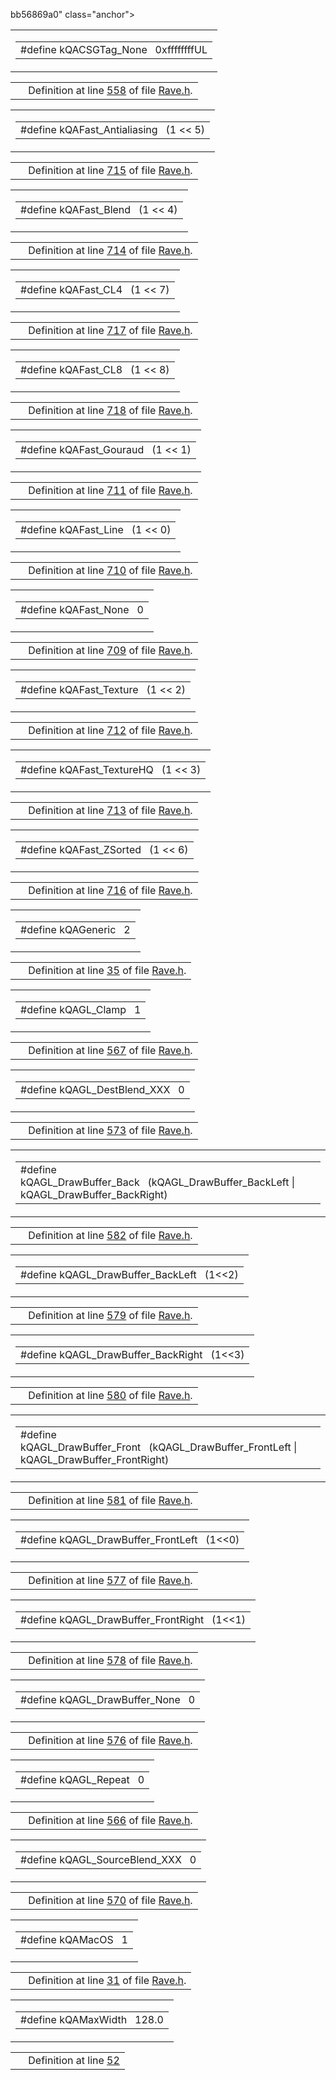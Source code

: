 bb56869a0" class="anchor"></span>

<table class="mdTable" data-cellpadding="2" data-cellspacing="0">
<colgroup>
<col style="width: 100%" />
</colgroup>
<tbody>
<tr>
<td class="mdRow"><table data-cellpadding="0" data-cellspacing="0" data-border="0">
<tbody>
<tr>
<td class="md" data-nowrap="" data-valign="top">#define kQACSGTag_None   0xffffffffUL</td>
</tr>
</tbody>
</table></td>
</tr>
</tbody>
</table>

|  |  |
|----|----|
|   | Definition at line <a href="Rave_8h-source.md#l00558" class="el">558</a> of file <a href="Rave_8h-source.md" class="el">Rave.h</a>. |

<span id="3732b3340a9de69373aab43155e7e17a" class="anchor"></span>

<table class="mdTable" data-cellpadding="2" data-cellspacing="0">
<colgroup>
<col style="width: 100%" />
</colgroup>
<tbody>
<tr>
<td class="mdRow"><table data-cellpadding="0" data-cellspacing="0" data-border="0">
<tbody>
<tr>
<td class="md" data-nowrap="" data-valign="top">#define kQAFast_Antialiasing   (1 &lt;&lt; 5)</td>
</tr>
</tbody>
</table></td>
</tr>
</tbody>
</table>

|  |  |
|----|----|
|   | Definition at line <a href="Rave_8h-source.md#l00715" class="el">715</a> of file <a href="Rave_8h-source.md" class="el">Rave.h</a>. |

<span id="b9e2ae1dd9d914c9d121ce7e10851468" class="anchor"></span>

<table class="mdTable" data-cellpadding="2" data-cellspacing="0">
<colgroup>
<col style="width: 100%" />
</colgroup>
<tbody>
<tr>
<td class="mdRow"><table data-cellpadding="0" data-cellspacing="0" data-border="0">
<tbody>
<tr>
<td class="md" data-nowrap="" data-valign="top">#define kQAFast_Blend   (1 &lt;&lt; 4)</td>
</tr>
</tbody>
</table></td>
</tr>
</tbody>
</table>

|  |  |
|----|----|
|   | Definition at line <a href="Rave_8h-source.md#l00714" class="el">714</a> of file <a href="Rave_8h-source.md" class="el">Rave.h</a>. |

<span id="bed140d716e6d5621b67626d930356c4" class="anchor"></span>

<table class="mdTable" data-cellpadding="2" data-cellspacing="0">
<colgroup>
<col style="width: 100%" />
</colgroup>
<tbody>
<tr>
<td class="mdRow"><table data-cellpadding="0" data-cellspacing="0" data-border="0">
<tbody>
<tr>
<td class="md" data-nowrap="" data-valign="top">#define kQAFast_CL4   (1 &lt;&lt; 7)</td>
</tr>
</tbody>
</table></td>
</tr>
</tbody>
</table>

|  |  |
|----|----|
|   | Definition at line <a href="Rave_8h-source.md#l00717" class="el">717</a> of file <a href="Rave_8h-source.md" class="el">Rave.h</a>. |

<span id="052a61d75a1382b251bc56486f261fd1" class="anchor"></span>

<table class="mdTable" data-cellpadding="2" data-cellspacing="0">
<colgroup>
<col style="width: 100%" />
</colgroup>
<tbody>
<tr>
<td class="mdRow"><table data-cellpadding="0" data-cellspacing="0" data-border="0">
<tbody>
<tr>
<td class="md" data-nowrap="" data-valign="top">#define kQAFast_CL8   (1 &lt;&lt; 8)</td>
</tr>
</tbody>
</table></td>
</tr>
</tbody>
</table>

|  |  |
|----|----|
|   | Definition at line <a href="Rave_8h-source.md#l00718" class="el">718</a> of file <a href="Rave_8h-source.md" class="el">Rave.h</a>. |

<span id="5518788c93017f6cd095072ed4289bf6" class="anchor"></span>

<table class="mdTable" data-cellpadding="2" data-cellspacing="0">
<colgroup>
<col style="width: 100%" />
</colgroup>
<tbody>
<tr>
<td class="mdRow"><table data-cellpadding="0" data-cellspacing="0" data-border="0">
<tbody>
<tr>
<td class="md" data-nowrap="" data-valign="top">#define kQAFast_Gouraud   (1 &lt;&lt; 1)</td>
</tr>
</tbody>
</table></td>
</tr>
</tbody>
</table>

|  |  |
|----|----|
|   | Definition at line <a href="Rave_8h-source.md#l00711" class="el">711</a> of file <a href="Rave_8h-source.md" class="el">Rave.h</a>. |

<span id="f6528f8a5d652cc960a86e81559709bf" class="anchor"></span>

<table class="mdTable" data-cellpadding="2" data-cellspacing="0">
<colgroup>
<col style="width: 100%" />
</colgroup>
<tbody>
<tr>
<td class="mdRow"><table data-cellpadding="0" data-cellspacing="0" data-border="0">
<tbody>
<tr>
<td class="md" data-nowrap="" data-valign="top">#define kQAFast_Line   (1 &lt;&lt; 0)</td>
</tr>
</tbody>
</table></td>
</tr>
</tbody>
</table>

|  |  |
|----|----|
|   | Definition at line <a href="Rave_8h-source.md#l00710" class="el">710</a> of file <a href="Rave_8h-source.md" class="el">Rave.h</a>. |

<span id="f23f89d40a547539eef7b44b54c2e48d" class="anchor"></span>

<table class="mdTable" data-cellpadding="2" data-cellspacing="0">
<colgroup>
<col style="width: 100%" />
</colgroup>
<tbody>
<tr>
<td class="mdRow"><table data-cellpadding="0" data-cellspacing="0" data-border="0">
<tbody>
<tr>
<td class="md" data-nowrap="" data-valign="top">#define kQAFast_None   0</td>
</tr>
</tbody>
</table></td>
</tr>
</tbody>
</table>

|  |  |
|----|----|
|   | Definition at line <a href="Rave_8h-source.md#l00709" class="el">709</a> of file <a href="Rave_8h-source.md" class="el">Rave.h</a>. |

<span id="ec6c53b5bbe496e51e1ea0cbe670264d" class="anchor"></span>

<table class="mdTable" data-cellpadding="2" data-cellspacing="0">
<colgroup>
<col style="width: 100%" />
</colgroup>
<tbody>
<tr>
<td class="mdRow"><table data-cellpadding="0" data-cellspacing="0" data-border="0">
<tbody>
<tr>
<td class="md" data-nowrap="" data-valign="top">#define kQAFast_Texture   (1 &lt;&lt; 2)</td>
</tr>
</tbody>
</table></td>
</tr>
</tbody>
</table>

|  |  |
|----|----|
|   | Definition at line <a href="Rave_8h-source.md#l00712" class="el">712</a> of file <a href="Rave_8h-source.md" class="el">Rave.h</a>. |

<span id="52685de50a27c0a37446f13a44566086" class="anchor"></span>

<table class="mdTable" data-cellpadding="2" data-cellspacing="0">
<colgroup>
<col style="width: 100%" />
</colgroup>
<tbody>
<tr>
<td class="mdRow"><table data-cellpadding="0" data-cellspacing="0" data-border="0">
<tbody>
<tr>
<td class="md" data-nowrap="" data-valign="top">#define kQAFast_TextureHQ   (1 &lt;&lt; 3)</td>
</tr>
</tbody>
</table></td>
</tr>
</tbody>
</table>

|  |  |
|----|----|
|   | Definition at line <a href="Rave_8h-source.md#l00713" class="el">713</a> of file <a href="Rave_8h-source.md" class="el">Rave.h</a>. |

<span id="824c95a66a89b21832ab9ed9ba16e0bc" class="anchor"></span>

<table class="mdTable" data-cellpadding="2" data-cellspacing="0">
<colgroup>
<col style="width: 100%" />
</colgroup>
<tbody>
<tr>
<td class="mdRow"><table data-cellpadding="0" data-cellspacing="0" data-border="0">
<tbody>
<tr>
<td class="md" data-nowrap="" data-valign="top">#define kQAFast_ZSorted   (1 &lt;&lt; 6)</td>
</tr>
</tbody>
</table></td>
</tr>
</tbody>
</table>

|  |  |
|----|----|
|   | Definition at line <a href="Rave_8h-source.md#l00716" class="el">716</a> of file <a href="Rave_8h-source.md" class="el">Rave.h</a>. |

<span id="d936efc53fdd5eb9f1649747f73d7c62" class="anchor"></span>

<table class="mdTable" data-cellpadding="2" data-cellspacing="0">
<colgroup>
<col style="width: 100%" />
</colgroup>
<tbody>
<tr>
<td class="mdRow"><table data-cellpadding="0" data-cellspacing="0" data-border="0">
<tbody>
<tr>
<td class="md" data-nowrap="" data-valign="top">#define kQAGeneric   2</td>
</tr>
</tbody>
</table></td>
</tr>
</tbody>
</table>

|  |  |
|----|----|
|   | Definition at line <a href="Rave_8h-source.md#l00035" class="el">35</a> of file <a href="Rave_8h-source.md" class="el">Rave.h</a>. |

<span id="9b5e063e0c4a89f28631c584166af5cc" class="anchor"></span>

<table class="mdTable" data-cellpadding="2" data-cellspacing="0">
<colgroup>
<col style="width: 100%" />
</colgroup>
<tbody>
<tr>
<td class="mdRow"><table data-cellpadding="0" data-cellspacing="0" data-border="0">
<tbody>
<tr>
<td class="md" data-nowrap="" data-valign="top">#define kQAGL_Clamp   1</td>
</tr>
</tbody>
</table></td>
</tr>
</tbody>
</table>

|  |  |
|----|----|
|   | Definition at line <a href="Rave_8h-source.md#l00567" class="el">567</a> of file <a href="Rave_8h-source.md" class="el">Rave.h</a>. |

<span id="69e1e71ea13ca67416de39c5d0c91485" class="anchor"></span>

<table class="mdTable" data-cellpadding="2" data-cellspacing="0">
<colgroup>
<col style="width: 100%" />
</colgroup>
<tbody>
<tr>
<td class="mdRow"><table data-cellpadding="0" data-cellspacing="0" data-border="0">
<tbody>
<tr>
<td class="md" data-nowrap="" data-valign="top">#define kQAGL_DestBlend_XXX   0</td>
</tr>
</tbody>
</table></td>
</tr>
</tbody>
</table>

|  |  |
|----|----|
|   | Definition at line <a href="Rave_8h-source.md#l00573" class="el">573</a> of file <a href="Rave_8h-source.md" class="el">Rave.h</a>. |

<span id="16fe79054098cf5f9b1ead8837cdea92" class="anchor"></span>

<table class="mdTable" data-cellpadding="2" data-cellspacing="0">
<colgroup>
<col style="width: 100%" />
</colgroup>
<tbody>
<tr>
<td class="mdRow"><table data-cellpadding="0" data-cellspacing="0" data-border="0">
<tbody>
<tr>
<td class="md" data-nowrap="" data-valign="top">#define kQAGL_DrawBuffer_Back   (kQAGL_DrawBuffer_BackLeft | kQAGL_DrawBuffer_BackRight)</td>
</tr>
</tbody>
</table></td>
</tr>
</tbody>
</table>

|  |  |
|----|----|
|   | Definition at line <a href="Rave_8h-source.md#l00582" class="el">582</a> of file <a href="Rave_8h-source.md" class="el">Rave.h</a>. |

<span id="a672535299d3c04041c26ff0aa2d76b6" class="anchor"></span>

<table class="mdTable" data-cellpadding="2" data-cellspacing="0">
<colgroup>
<col style="width: 100%" />
</colgroup>
<tbody>
<tr>
<td class="mdRow"><table data-cellpadding="0" data-cellspacing="0" data-border="0">
<tbody>
<tr>
<td class="md" data-nowrap="" data-valign="top">#define kQAGL_DrawBuffer_BackLeft   (1&lt;&lt;2)</td>
</tr>
</tbody>
</table></td>
</tr>
</tbody>
</table>

|  |  |
|----|----|
|   | Definition at line <a href="Rave_8h-source.md#l00579" class="el">579</a> of file <a href="Rave_8h-source.md" class="el">Rave.h</a>. |

<span id="3603c057b9e597f334303860a46a44dc" class="anchor"></span>

<table class="mdTable" data-cellpadding="2" data-cellspacing="0">
<colgroup>
<col style="width: 100%" />
</colgroup>
<tbody>
<tr>
<td class="mdRow"><table data-cellpadding="0" data-cellspacing="0" data-border="0">
<tbody>
<tr>
<td class="md" data-nowrap="" data-valign="top">#define kQAGL_DrawBuffer_BackRight   (1&lt;&lt;3)</td>
</tr>
</tbody>
</table></td>
</tr>
</tbody>
</table>

|  |  |
|----|----|
|   | Definition at line <a href="Rave_8h-source.md#l00580" class="el">580</a> of file <a href="Rave_8h-source.md" class="el">Rave.h</a>. |

<span id="f8974c67144d625ca6935825fa264021" class="anchor"></span>

<table class="mdTable" data-cellpadding="2" data-cellspacing="0">
<colgroup>
<col style="width: 100%" />
</colgroup>
<tbody>
<tr>
<td class="mdRow"><table data-cellpadding="0" data-cellspacing="0" data-border="0">
<tbody>
<tr>
<td class="md" data-nowrap="" data-valign="top">#define kQAGL_DrawBuffer_Front   (kQAGL_DrawBuffer_FrontLeft | kQAGL_DrawBuffer_FrontRight)</td>
</tr>
</tbody>
</table></td>
</tr>
</tbody>
</table>

|  |  |
|----|----|
|   | Definition at line <a href="Rave_8h-source.md#l00581" class="el">581</a> of file <a href="Rave_8h-source.md" class="el">Rave.h</a>. |

<span id="079c40dcfe603d3c934073b98dc75f28" class="anchor"></span>

<table class="mdTable" data-cellpadding="2" data-cellspacing="0">
<colgroup>
<col style="width: 100%" />
</colgroup>
<tbody>
<tr>
<td class="mdRow"><table data-cellpadding="0" data-cellspacing="0" data-border="0">
<tbody>
<tr>
<td class="md" data-nowrap="" data-valign="top">#define kQAGL_DrawBuffer_FrontLeft   (1&lt;&lt;0)</td>
</tr>
</tbody>
</table></td>
</tr>
</tbody>
</table>

|  |  |
|----|----|
|   | Definition at line <a href="Rave_8h-source.md#l00577" class="el">577</a> of file <a href="Rave_8h-source.md" class="el">Rave.h</a>. |

<span id="28ef198063685f4d88316c58578313b4" class="anchor"></span>

<table class="mdTable" data-cellpadding="2" data-cellspacing="0">
<colgroup>
<col style="width: 100%" />
</colgroup>
<tbody>
<tr>
<td class="mdRow"><table data-cellpadding="0" data-cellspacing="0" data-border="0">
<tbody>
<tr>
<td class="md" data-nowrap="" data-valign="top">#define kQAGL_DrawBuffer_FrontRight   (1&lt;&lt;1)</td>
</tr>
</tbody>
</table></td>
</tr>
</tbody>
</table>

|  |  |
|----|----|
|   | Definition at line <a href="Rave_8h-source.md#l00578" class="el">578</a> of file <a href="Rave_8h-source.md" class="el">Rave.h</a>. |

<span id="94014133e8993979adfcba8a845f0f0e" class="anchor"></span>

<table class="mdTable" data-cellpadding="2" data-cellspacing="0">
<colgroup>
<col style="width: 100%" />
</colgroup>
<tbody>
<tr>
<td class="mdRow"><table data-cellpadding="0" data-cellspacing="0" data-border="0">
<tbody>
<tr>
<td class="md" data-nowrap="" data-valign="top">#define kQAGL_DrawBuffer_None   0</td>
</tr>
</tbody>
</table></td>
</tr>
</tbody>
</table>

|  |  |
|----|----|
|   | Definition at line <a href="Rave_8h-source.md#l00576" class="el">576</a> of file <a href="Rave_8h-source.md" class="el">Rave.h</a>. |

<span id="db06f3a831e29a1c6920c6040abf1d48" class="anchor"></span>

<table class="mdTable" data-cellpadding="2" data-cellspacing="0">
<colgroup>
<col style="width: 100%" />
</colgroup>
<tbody>
<tr>
<td class="mdRow"><table data-cellpadding="0" data-cellspacing="0" data-border="0">
<tbody>
<tr>
<td class="md" data-nowrap="" data-valign="top">#define kQAGL_Repeat   0</td>
</tr>
</tbody>
</table></td>
</tr>
</tbody>
</table>

|  |  |
|----|----|
|   | Definition at line <a href="Rave_8h-source.md#l00566" class="el">566</a> of file <a href="Rave_8h-source.md" class="el">Rave.h</a>. |

<span id="9f417886c992b9ec716776b83adfeb9a" class="anchor"></span>

<table class="mdTable" data-cellpadding="2" data-cellspacing="0">
<colgroup>
<col style="width: 100%" />
</colgroup>
<tbody>
<tr>
<td class="mdRow"><table data-cellpadding="0" data-cellspacing="0" data-border="0">
<tbody>
<tr>
<td class="md" data-nowrap="" data-valign="top">#define kQAGL_SourceBlend_XXX   0</td>
</tr>
</tbody>
</table></td>
</tr>
</tbody>
</table>

|  |  |
|----|----|
|   | Definition at line <a href="Rave_8h-source.md#l00570" class="el">570</a> of file <a href="Rave_8h-source.md" class="el">Rave.h</a>. |

<span id="7e91f67cc064c9426c52e9f71cd96e5c" class="anchor"></span>

<table class="mdTable" data-cellpadding="2" data-cellspacing="0">
<colgroup>
<col style="width: 100%" />
</colgroup>
<tbody>
<tr>
<td class="mdRow"><table data-cellpadding="0" data-cellspacing="0" data-border="0">
<tbody>
<tr>
<td class="md" data-nowrap="" data-valign="top">#define kQAMacOS   1</td>
</tr>
</tbody>
</table></td>
</tr>
</tbody>
</table>

|  |  |
|----|----|
|   | Definition at line <a href="Rave_8h-source.md#l00031" class="el">31</a> of file <a href="Rave_8h-source.md" class="el">Rave.h</a>. |

<span id="d81059cd2a15e9254bf088db7c48b736" class="anchor"></span>

<table class="mdTable" data-cellpadding="2" data-cellspacing="0">
<colgroup>
<col style="width: 100%" />
</colgroup>
<tbody>
<tr>
<td class="mdRow"><table data-cellpadding="0" data-cellspacing="0" data-border="0">
<tbody>
<tr>
<td class="md" data-nowrap="" data-valign="top">#define kQAMaxWidth   128.0</td>
</tr>
</tbody>
</table></td>
</tr>
</tbody>
</table>

|  |  |
|----|----|
|   | Definition at line <a href="Rave_8h-source.md#l00523" class="el">52